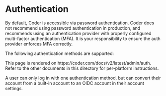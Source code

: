 # Authentication

By default, Coder is accessible via password authentication. Coder does not
recommend using password authentication in production, and recommends using an
authentication provider with properly configured multi-factor authentication
(MFA). It is your responsibility to ensure the auth provider enforces MFA
correctly.

The following authentication methods are supported:

<children>
  This page is rendered on https://coder.com/docs/v2/latest/admin/auth. Refer to the other documents in this directory for per-platform instructions.
</children>

A user can only log in with one authentication method, but can convert their account from a built-in account to an OIDC account in their account settings.
